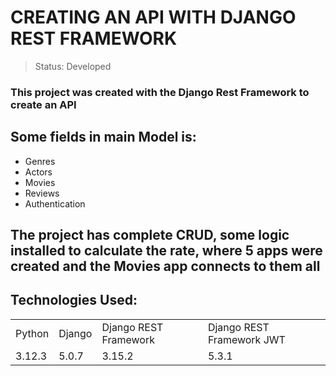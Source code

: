 <h1>CREATING AN API WITH DJANGO REST FRAMEWORK</h1>

> Status: Developed 

### This project was created with the Django Rest Framework to create an API

## Some fields in main Model is:

+ Genres
+ Actors
+ Movies
+ Reviews
+ Authentication

## The project has complete CRUD, some logic installed to calculate the rate, where 5 apps were created and the Movies app connects to them all

## Technologies Used:
<table>
    <tr>
        <td>Python</td>
        <td>Django</td>
        <td>Django REST Framework</td>
        <td>Django REST Framework JWT</td>
    </tr>
    <tr>
        <td>3.12.3</td>
        <td>5.0.7</td>
        <td>3.15.2</td>
        <td>5.3.1</td>
    </tr>
</table>